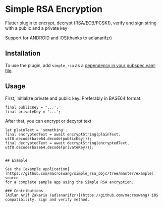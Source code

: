 # Simple RSA Encryption

Flutter plugin to encrypt, decrypt (RSA/ECB/PCSK1), verify and sign string with a public and a private key

Support for ANDROID and iOS(thanks to adlanarifzr)

## Installation

To use the plugin, add `simple_rsa` as a
[dependency in your pubspec.yaml file](https://flutter.io/platform-plugins/).

## Usage

First, initialize private and public key. Preferably in BASE64 format.

```
final publicKey = '...';
final privateKey = '...';
```

After that, you can encrypt or decyrpt text

```
let plainText = 'something';
final encryptedText = await encryptString(plainText, utf8.decode(base64.decode(publicKey)));
final decryptedText = await decryptString(encryptedText, utf8.decode(base64.decode(privateKey)));


## Example

See the [example application](https://github.com/macroswang/simple_rsa_objc/tree/master/example) source
for a complete sample app using the Simple RSA encryption.

### Contributions
[Adlan Arif Zakaria (adlanarifzr)](https://github.com/macroswang) iOS compatibility, sign and verify method.
